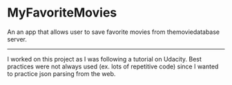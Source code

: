 # MyFavoriteMovies
An an app that allows user to save favorite movies from themoviedatabase server.

---

I worked on this project as I was following a tutorial on Udacity. Best practices were not always used (ex. lots of repetitive code) since I wanted to practice json parsing from the web.
